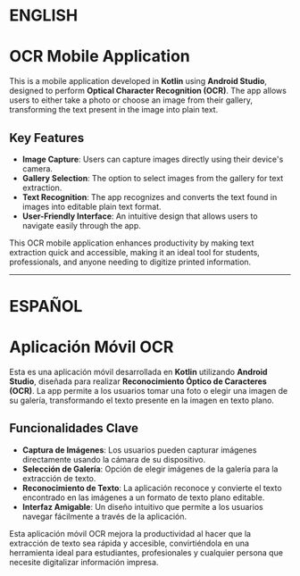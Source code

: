 # ENGLISH
# OCR Mobile Application

This is a mobile application developed in **Kotlin** using **Android Studio**, designed to perform **Optical Character Recognition (OCR)**. The app allows users to either take a photo or choose an image from their gallery, transforming the text present in the image into plain text.

## Key Features
- **Image Capture**: Users can capture images directly using their device's camera.
- **Gallery Selection**: The option to select images from the gallery for text extraction.
- **Text Recognition**: The app recognizes and converts the text found in images into editable plain text format.
- **User-Friendly Interface**: An intuitive design that allows users to navigate easily through the app.

This OCR mobile application enhances productivity by making text extraction quick and accessible, making it an ideal tool for students, professionals, and anyone needing to digitize printed information.

---
# ESPAÑOL
# Aplicación Móvil OCR

Esta es una aplicación móvil desarrollada en **Kotlin** utilizando **Android Studio**, diseñada para realizar **Reconocimiento Óptico de Caracteres (OCR)**. La app permite a los usuarios tomar una foto o elegir una imagen de su galería, transformando el texto presente en la imagen en texto plano.

## Funcionalidades Clave
- **Captura de Imágenes**: Los usuarios pueden capturar imágenes directamente usando la cámara de su dispositivo.
- **Selección de Galería**: Opción de elegir imágenes de la galería para la extracción de texto.
- **Reconocimiento de Texto**: La aplicación reconoce y convierte el texto encontrado en las imágenes a un formato de texto plano editable.
- **Interfaz Amigable**: Un diseño intuitivo que permite a los usuarios navegar fácilmente a través de la aplicación.

Esta aplicación móvil OCR mejora la productividad al hacer que la extracción de texto sea rápida y accesible, convirtiéndola en una herramienta ideal para estudiantes, profesionales y cualquier persona que necesite digitalizar información impresa.
